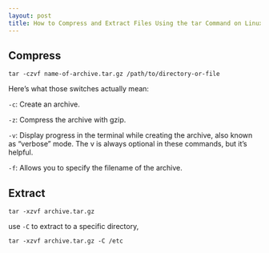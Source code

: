 ```yaml
---
layout: post
title: How to Compress and Extract Files Using the tar Command on Linux
---
```



## Compress

`tar -czvf name-of-archive.tar.gz /path/to/directory-or-file`

Here’s what those switches actually mean:

`-c`: Create an archive.

`-z`: Compress the archive with gzip.

`-v`: Display progress in the terminal while creating the archive, also known as “verbose” mode. The v is always optional in these commands, but it’s helpful.

`-f`: Allows you to specify the filename of the archive.


## Extract

`tar -xzvf archive.tar.gz`

use `-C` to extract to a specific directory,

`tar -xzvf archive.tar.gz -C /etc`
